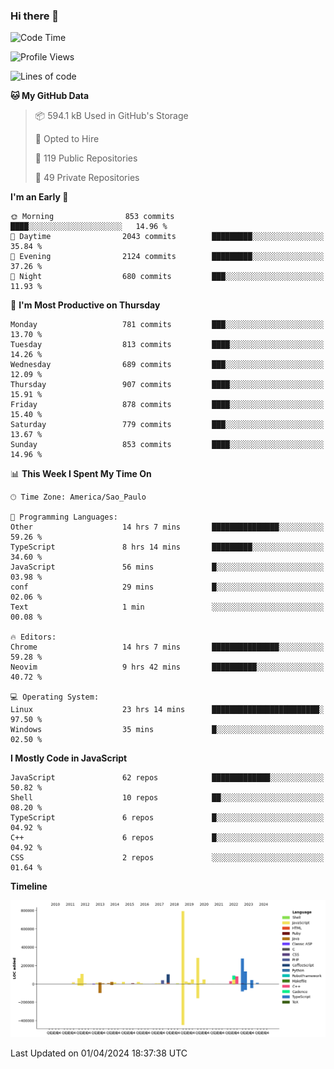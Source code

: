 ### Hi there 👋

<!--START_SECTION:waka-->
![Code Time](http://img.shields.io/badge/Code%20Time-5%2C813%20hrs%2042%20mins-blue)

![Profile Views](http://img.shields.io/badge/Profile%20Views-1-blue)

![Lines of code](https://img.shields.io/badge/From%20Hello%20World%20I%27ve%20Written-2.4%20million%20lines%20of%20code-blue)

**🐱 My GitHub Data** 

> 📦 594.1 kB Used in GitHub's Storage 
 > 
> 💼 Opted to Hire
 > 
> 📜 119 Public Repositories 
 > 
> 🔑 49 Private Repositories 
 > 
**I'm an Early 🐤** 

```text
🌞 Morning                853 commits         ████░░░░░░░░░░░░░░░░░░░░░   14.96 % 
🌆 Daytime                2043 commits        █████████░░░░░░░░░░░░░░░░   35.84 % 
🌃 Evening                2124 commits        █████████░░░░░░░░░░░░░░░░   37.26 % 
🌙 Night                  680 commits         ███░░░░░░░░░░░░░░░░░░░░░░   11.93 % 
```
📅 **I'm Most Productive on Thursday** 

```text
Monday                   781 commits         ███░░░░░░░░░░░░░░░░░░░░░░   13.70 % 
Tuesday                  813 commits         ████░░░░░░░░░░░░░░░░░░░░░   14.26 % 
Wednesday                689 commits         ███░░░░░░░░░░░░░░░░░░░░░░   12.09 % 
Thursday                 907 commits         ████░░░░░░░░░░░░░░░░░░░░░   15.91 % 
Friday                   878 commits         ████░░░░░░░░░░░░░░░░░░░░░   15.40 % 
Saturday                 779 commits         ███░░░░░░░░░░░░░░░░░░░░░░   13.67 % 
Sunday                   853 commits         ████░░░░░░░░░░░░░░░░░░░░░   14.96 % 
```


📊 **This Week I Spent My Time On** 

```text
🕑︎ Time Zone: America/Sao_Paulo

💬 Programming Languages: 
Other                    14 hrs 7 mins       ███████████████░░░░░░░░░░   59.26 % 
TypeScript               8 hrs 14 mins       █████████░░░░░░░░░░░░░░░░   34.60 % 
JavaScript               56 mins             █░░░░░░░░░░░░░░░░░░░░░░░░   03.98 % 
conf                     29 mins             █░░░░░░░░░░░░░░░░░░░░░░░░   02.06 % 
Text                     1 min               ░░░░░░░░░░░░░░░░░░░░░░░░░   00.08 % 

🔥 Editors: 
Chrome                   14 hrs 7 mins       ███████████████░░░░░░░░░░   59.28 % 
Neovim                   9 hrs 42 mins       ██████████░░░░░░░░░░░░░░░   40.72 % 

💻 Operating System: 
Linux                    23 hrs 14 mins      ████████████████████████░   97.50 % 
Windows                  35 mins             █░░░░░░░░░░░░░░░░░░░░░░░░   02.50 % 
```

**I Mostly Code in JavaScript** 

```text
JavaScript               62 repos            █████████████░░░░░░░░░░░░   50.82 % 
Shell                    10 repos            ██░░░░░░░░░░░░░░░░░░░░░░░   08.20 % 
TypeScript               6 repos             █░░░░░░░░░░░░░░░░░░░░░░░░   04.92 % 
C++                      6 repos             █░░░░░░░░░░░░░░░░░░░░░░░░   04.92 % 
CSS                      2 repos             ░░░░░░░░░░░░░░░░░░░░░░░░░   01.64 % 
```



**Timeline**

![Lines of Code chart](https://raw.githubusercontent.com/jampow/jampow/master/assets/bar_graph.png)


 Last Updated on 01/04/2024 18:37:38 UTC
<!--END_SECTION:waka-->
